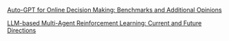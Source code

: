 
[Auto-GPT for Online Decision Making: Benchmarks and Additional Opinions](https://arxiv.org/abs/2306.02224)

[LLM-based Multi-Agent Reinforcement Learning: Current and Future Directions](https://arxiv.org/abs/2405.11106)
